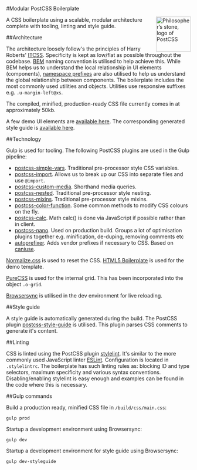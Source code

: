 #Modular PostCSS Boilerplate

<img align="right" width="95" height="95"
     title="Philosopher’s stone, logo of PostCSS"
     src="http://postcss.github.io/postcss/logo.svg">

A CSS boilerplate using a scalable, modular architecture complete with tooling, linting and style guide.

##Architecture

The architecture loosely follow's the principles of Harry Roberts' [ITCSS](http://itcss.io). Specificity is kept as low/flat as possible throughout the codebase. [BEM](http://getbem.com) naming convention is utilised to help achieve this. While BEM helps us to understand the local relationship in UI elements (components), [namespace prefixes](http://csswizardry.com/2015/08/bemit-taking-the-bem-naming-convention-a-step-further) are
also utilised to help us understand the global relationship between components. The boilerplate includes the most commonly used utilities and objects. Utilities use responsive suffixes e.g. `.u-margin-left@xs`.

The compiled, minified, production-ready CSS file currently comes in at approximately 50kb.

A few demo UI elements are [available here](http://www.kreative.co.uk/github/modular-postcss-boilerplate). The corresponding generated style guide is [available here](http://www.kreative.co.uk/github/modular-postcss-boilerplate/styleguide).

##Technology

Gulp is used for tooling. The following PostCSS plugins are used in the Gulp pipeline:

- [postcss-simple-vars](https://github.com/postcss/postcss-simple-vars). Traditional pre-processor style CSS variables.
- [postcss-import](https://github.com/postcss/postcss-import). Allows us to break up our CSS into separate files and use `@import`.
- [postcss-custom-media](https://github.com/postcss/postcss-custom-media). Shorthand media queries.
- [postcss-nested](https://github.com/postcss/postcss-nested). Traditional pre-processor style nesting.
- [postcss-mixins](https://github.com/postcss/postcss-mixins). Traditional pre-processor style mixins.
- [postcss-color-function](https://github.com/postcss/postcss-color-function). Some common methods to modify CSS colours on the fly.
- [postcss-calc](https://github.com/postcss/postcss-calc). Math calc() is done via JavaScript if possible rather than in client.
- [postcss-nano](https://github.com/ben-eb/cssnano). Used on production build. Groups a lot of optimisation plugins together e.g. minification, de-duping, removing comments etc
- [autoprefixer](https://github.com/postcss/autoprefixer). Adds vendor prefixes if necessary to CSS. Based on [caniuse](http://caniuse.com).

[Normalize.css](https://necolas.github.io/normalize.css/) is used to reset the CSS. [HTML5 Boilerplate](https://html5boilerplate.com) is used for the demo template.

[PureCSS](http://purecss.io) is used for the internal grid. This has been incorporated into the object `.o-grid`.

[Browsersync](https://www.browsersync.io) is utilised in the dev environment for live reloading.

##Style guide

A style guide is automatically generated during the build. The PostCSS plugin [postcss-style-guide](https://github.com/morishitter/postcss-style-guide) is utilised. This plugin parses CSS comments to generate it's content.

##Linting

CSS is linted using the PostCSS plugin [stylelint](http://stylelint.io). It's similar to the more commonly used JavaScript linter [ESLint](http://eslint.org). Configuration is located in `.stylelintrc`. The boilerplate has such linting rules as: blocking ID and type selectors, maximum specificity and various syntax conventions. Disabling/enabling stylelint is easy enough and examples can be found in the code where this is necessary.

##Gulp commands

Build a production ready, minified CSS file in `/build/css/main.css`:
```
gulp prod
```
Startup a development environment using Browsersync:
```
gulp dev
```
Startup a development environment for style guide using Browsersync:
```
gulp dev-styleguide
```

